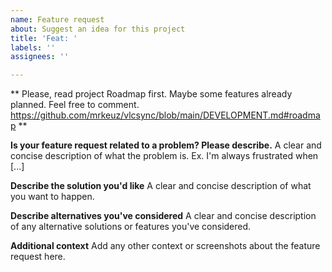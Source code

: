 ```yaml
---
name: Feature request
about: Suggest an idea for this project
title: 'Feat: '
labels: ''
assignees: ''

---
```


** 
Please, read project Roadmap first. Maybe some features already planned. Feel free to comment.
https://github.com/mrkeuz/vlcsync/blob/main/DEVELOPMENT.md#roadmap 
**

**Is your feature request related to a problem? Please describe.**
A clear and concise description of what the problem is. Ex. I'm always frustrated when [...]

**Describe the solution you'd like**
A clear and concise description of what you want to happen.

**Describe alternatives you've considered**
A clear and concise description of any alternative solutions or features you've considered.

**Additional context**
Add any other context or screenshots about the feature request here.
